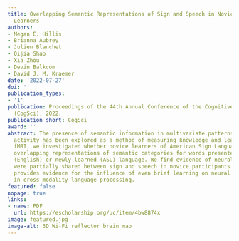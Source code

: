 ```yaml
---
title: Overlapping Semantic Representations of Sign and Speech in Novice Sign Language
  Learners
authors:
- Megan E. Hillis
- Brianna Aubrey
- Julien Blanchet
- Qijia Shao
- Xia Zhou
- Devin Balkcom
- David J. M. Kraemer
date: '2022-07-27'
doi: ''
publication_types:
- '1'
publication: Proceedings of the 44th Annual Conference of the Cognitive Science Society
  (CogSci), 2022.
publication_short: CogSci
award: ''
abstract: The presence of semantic information in multivariate patterns of neural
  activity has been explored as a method of measuring knowledge and learning. Using
  fMRI, we investigated whether novice learners of American Sign Language (ASL) showed
  overlapping representations of semantic categories for words presented in a well-known
  (English) or newly learned (ASL) language. We find evidence of neural patterns that
  were partially shared between sign and speech in novice participants. This result
  provides evidence for the influence of even brief learning on neural representations
  in cross-modality language processing.
featured: false
nopage: true
links:
- name: PDF
  url: https://escholarship.org/uc/item/4bw8874x
image: featured.jpg
image-alt: 3D Wi-Fi reflector brain map
---
```


